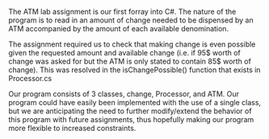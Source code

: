The ATM lab assignment is our first forray into C#.
The nature of the program is to read in an amount of change needed to be dispensed by an ATM
accompanied by the amount of each available denomination.

The assignment required us to check that making change is even possible given 
the requested amount and available change (i.e. if 95$ worth of change was asked for but
the ATM is only stated to contain 85$ worth of change). This was resolved in the 
isChangePossible() function that exists in Processor.cs

Our program consists of 3 classes, change, Processor, and ATM.
Our program could have easily been implemented with the use of a single class,
but we are anticipating the need to further modify/extend the behavior of this program
with future assignments, thus hopefully making our program more flexible to increased
constraints.
